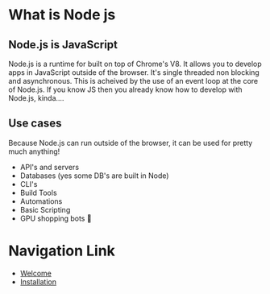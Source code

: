 # What is Node js
## Node.js is JavaScript
Node.js is a runtime for built on top of Chrome's V8. It allows you to develop apps in JavaScript outside of the browser. It's single threaded non blocking and asynchronous. This is acheived by the use of an event loop at the core of Node.js. If you know JS then you already know how to develop with Node.js, kinda....

## Use cases
Because Node.js can run outside of the browser, it can be used for pretty much anything!

- API's and servers
- Databases (yes some DB's are built in Node)
- CLI's
- Build Tools
- Automations
- Basic Scripting
- GPU shopping bots 👀

# Navigation Link
- [Welcome](../index.md)
- [Installation](./installation.md)